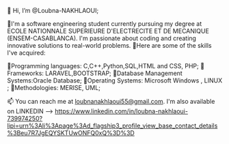 👋 Hi, I’m @Loubna-NAKHLAOUI;

👀I'm a software engineering student currently pursuing my degree at ECOLE NATIONNALE SUPERIEURE D'ELECTRECITE ET DE MECANIQUE (ENSEM-CASABLANCA).
    I'm passionate about coding and creating innovative solutions to real-world problems.
    🌱Here are some of the skills I've acquired:
    
🌱Programming languages: C,C++,Python,SQL,HTML and CSS, PHP;
🌱Frameworks: LARAVEL,BOOTSTRAP;
🌱Database Management Systems:Oracle Database;
🌱Operating Systems: Microsoft Windows , LINUX ;
🌱Methodologies: MERISE, UML;
             

 📫 You can reach me at loubnanakhlaoui55@gmail.com.
 I'm also available on LINKEDIN --> https://www.linkedin.com/in/loubna-nakhlaoui-739974250?lipi=urn%3Ali%3Apage%3Ad_flagship3_profile_view_base_contact_details%3Beu7R7JgEQYSKTUwONFQ0xQ%3D%3D

